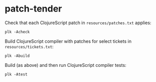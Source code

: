# patch-tender

Check that each ClojureScript patch in `resources/patches.txt` applies:

```
plk -Acheck
```

Build ClojureScript compiler with patches for select tickets in `resources/tickets.txt`:

```
plk -Abuild
```

Build (as above) and then run ClojureScript compiler tests:

```
plk -Atest
```
